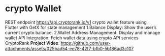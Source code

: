 # crypto Wallet
REST endpoint
https://api.cryptorank.io/v1
crypto wallet feature using Flutter with GetX for state management
1.Balance Display: Show the user’s current crypto balance.
2.Wallet Address Management: Display and manage wallet
API Integration: Fetch wallet data using crypto API services  CryptoRank 
𝐏𝐫𝐨𝐣𝐞𝐜𝐭 𝐕𝐢𝐝𝐞𝐨:
https://github.com/user-attachments/assets/025bad54-ee78-42f7-bfb0-5b186ad3c107




